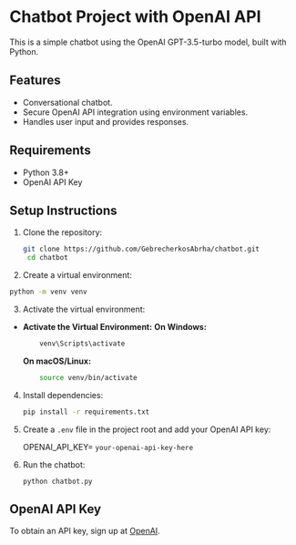 # Chatbot Project with OpenAI API

This is a simple chatbot using the OpenAI GPT-3.5-turbo model, built with Python.

## Features

- Conversational chatbot.
- Secure OpenAI API integration using environment variables.
- Handles user input and provides responses.

## Requirements

- Python 3.8+
- OpenAI API Key

## Setup Instructions

1. Clone the repository:

   ```bash
   git clone https://github.com/GebrecherkosAbrha/chatbot.git
    cd chatbot
   ```

2. Create a virtual environment:

```bash
python -m venv venv
```

3. Activate the virtual environment:

- **Activate the Virtual Environment:**
  **On Windows:**

  ```bash
      venv\Scripts\activate
  ```

  **On macOS/Linux:**

  ```bash
      source venv/bin/activate
  ```

4. Install dependencies:

   ```bash
   pip install -r requirements.txt
   ```

5. Create a `.env` file in the project root and add your OpenAI API key:

   OPENAI_API_KEY= `your-openai-api-key-here`

6. Run the chatbot:

   `python chatbot.py`

## OpenAI API Key

To obtain an API key, sign up at [OpenAI](https://platform.openai.com/).
